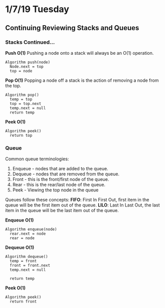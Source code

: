 # 1/7/19 Tuesday

## Continuing Reviewing Stacks and Queues

### Stacks Continued...

**Push O(1)**
Pushing a node onto a stack will always be an O(1) operation. 

```
Algorithm push(node)
  Node.next = top
  top = node
```
**Pop O(1)**
Popping a node off a stack is the action of removing a node from the top. 

```
Algorithm pop()
  temp = top
  top = top.next
  temp.next = null
  return temp
```

**Peek O(1)**

```
Algorithm peek()
  return top
```

### Queue
Common queue terminologies:
1. Enqueue - nodes that are added to the queue.
2. Dequeue - nodes that are removed from the queue.
3. Front - this is the front/first node of the queue.
4. Rear - this is the rear/last node of the queue. 
5. Peek - Viewing the top node in the queue

Queues follow these concepts:
**FIFO**: First In First Out, first item in the queue will be the first item out of the queue. 
**LILO**: Last In Last Out, the last item in the queue will be the last item out of the queue. 

**Enqueue O(1)**

```
Algorithm enqueue(node)
  rear.next = node
  rear = node
```

**Dequeue O(1)**

```
Algorithm dequeue()
  temp = front
  front = front.next
  temp.next = null

  return temp
```

**Peek O(1)**

```
Algorithm peek()
  return front
```
